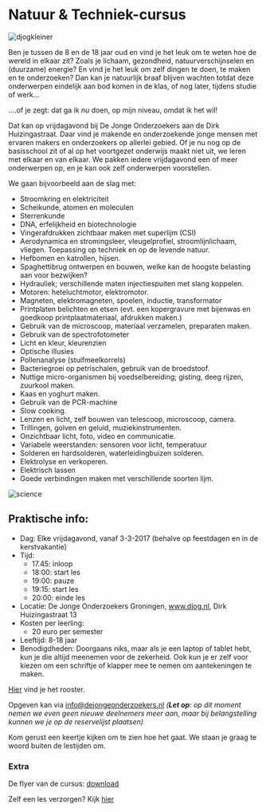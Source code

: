 # Natuur & Techniek-cursus

![djogkleiner](https://cloud.githubusercontent.com/assets/25673660/22806842/50171992-ef24-11e6-89bc-607339c92c05.png)

Ben je tussen de 8 en de 18 jaar oud en vind je het leuk om te weten hoe de wereld in elkaar zit? Zoals je lichaam, gezondheid, natuurverschijnselen en (duurzame) energie? En vind je het leuk om zelf dingen te doen, te maken en te onderzoeken? Dan kan je natuurlijk braaf blijven wachten totdat deze onderwerpen eindelijk aan bod komen in de klas, of nog later, tijdens studie of werk...

....of je zegt: dat ga ik *nu* doen, op mijn niveau, omdat ik het wil!

Dat kan op vrijdagavond bij De Jonge Onderzoekers aan de Dirk Huizingastraat. Daar vind je makende en onderzoekende jonge mensen met ervaren makers en onderzoekers op allerlei gebied. Of je nu nog op de basisschool zit of al op het voortgezet onderwijs maakt niet uit, we leren met elkaar en van elkaar. We pakken iedere vrijdagavond een of meer onderwerpen op, en je kan ook zelf onderwerpen voorstellen.

We gaan bijvoorbeeld aan de slag met:

* Stroomkring en elektriciteit
* Scheikunde, atomen en moleculen
* Sterrenkunde
* DNA, erfelijkheid en biotechnologie
* Vingerafdrukken zichtbaar maken met superlijm (CSI)
* Aerodynamica en stromingsleer, vleugelprofiel, stroomlijnlichaam, vliegen. Toepassing op techniek en op de levende natuur.
* Hefbomen en katrollen, hijsen.
* Spaghettibrug ontwerpen en bouwen, welke kan de hoogste belasting aan voor bezwijken?
* Hydrauliek; verschillende maten injectiespuiten met slang koppelen.
* Motoren: heteluchtmotor, elektromotor.
* Magneten, elektromagneten, spoelen, inductie, transformator
* Printplaten belichten en etsen (evt. een kopergravure met bijenwas en goedkoop printplaatmateriaal, afdrukken maken.)
* Gebruik van de microscoop, materiaal verzamelen, preparaten maken.
* Gebruik van de spectrofotometer
* Licht en kleur, kleurenzien
* Optische illusies
* Pollenanalyse (stuifmeelkorrels)
* Bacteriegroei op petrischalen, gebruik van de broedstoof.
* Nuttige micro-organismen bij voedselbereiding; gisting, deeg rijzen, zuurkool maken.
* Kaas en yoghurt maken.
* Gebruik van de PCR-machine
* Slow cooking.
* Lenzen en licht, zelf bouwen van telescoop, microscoop, camera.
* Trillingen, golven en geluid, muziekinstrumenten.
* Onzichtbaar licht, foto, video en communicatie.
* Variabele weerstanden: sensoren voor licht, temperatuur
* Solderen en hardsolderen, waterleidingbuizen solderen.
* Elektrolyse en verkoperen.
* Elektrisch lassen
* Goede verbindingen maken met verschillende soorten lijm.

![science](https://cloud.githubusercontent.com/assets/25673660/22808370/d6e8732e-ef2b-11e6-9119-9c2a05962913.png)

## Praktische info:

* Dag: Elke vrijdagavond, vanaf 3-3-2017 (behalve op feestdagen en in de kerstvakantie)
* Tijd: 
   * 17.45: inloop
   * 18:00: start les
   * 19:00: pauze
   * 19:15: start les
   * 20:00: einde les
* Locatie: De Jonge Onderzoekers Groningen, www.djog.nl, Dirk Huizingastraat 13
* Kosten per leerling:
  * 20 euro per semester
* Leeftijd: 8-18 jaar
* Benodigdheden: Doorgaans niks, maar als je een laptop of tablet hebt, kun je die altijd meenemen voor de zekerheid. Ook kun je er zelf voor kiezen om een schriftje of klapper mee te nemen om aantekeningen te maken.

[Hier](Rooster.md) vind je het rooster.

Opgeven kan via info@dejongeonderzoekers.nl *(**Let op**: op dit moment nemen we even geen nieuwe deelnemers meer aan, maar bij belangstelling kunnen we je op de reservelijst plaatsen)*

Kom gerust een keertje kijken om te zien hoe het gaat. We staan je graag te woord buiten de lestijden om.

### Extra
De flyer van de cursus: [download](flyer.pdf)

Zelf een les verzorgen? Kijk [hier](docenten.md)

